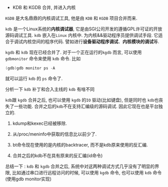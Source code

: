 

*	KDB 和 KGDB 合并, 并进入内核

`KGDB` 是大名鼎鼎的内核调试工具, 他是由 `KDB` 和 `KGDB` 项目合并而来.

`kdb` 是一个Linux系统的**内核调试器**, 它是由SGI公司开发的遵循GPL许可证的开放源码调试工具. `kdb` 嵌入在`Linux` 内核中. 为内核&&驱动程序员提供调试手段. 它适合于调试内核空间的程序代码. 譬如进行**设备驱动程序调试**、**内核模块的调试**等.

`kgdb` 和 `kdb` 现在已经合并了. 对于一个正在运行的`kgdb` 而言, 可以使用 `gdbmonitor` 命令来使用 `kdb` 命令. 比如

```cpp
(gdb)gdb monitor ps -A
```

就可以运行 `kdb` 的 `ps` 命令了.

分析一下 `kdb` 补丁和合入主线的 `kdb` 有啥不同

`kdb`跟 `kgdb` 合并之后, 也可以使用 `kgdb` 的`IO` 驱动(比如键盘), 但是同时也 `kdb`也丧失了一些功能. 合并之后的`kdb`不在支持汇编级的源码调试. 因此它现在也是平台独立的.

1.	kdump和kexec已经被移除. 

2.	从/proc/meninfo中获取的信息比以前少了. 

3.	bt命令现在使用的是内核的backtracer, 而不是kdb原来使用的反汇编. 

4.	合并之后的kdb不在具有原来的反汇编(id命令)

总结一下 : `kdb` 和 `kgdb` 合并之后, 系统中对这两种调试方式几乎没有了明显的界限, 比如通过串口进行远程访问的时候, 可以使用 `kgdb` 命令, 也可以使用 `kdb` 命令(使用gdb monitor实现)
